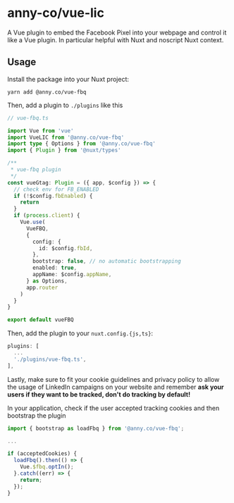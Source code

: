 # anny-co/vue-lic

A Vue plugin to embed the Facebook Pixel into your webpage and control it like a Vue plugin.
In particular helpful with Nuxt and noscript Nuxt context.

## Usage

Install the package into your Nuxt project:

```
yarn add @anny.co/vue-fbq
```

Then, add a plugin to `./plugins` like this

```typescript
// vue-fbq.ts

import Vue from 'vue'
import VueLIC from '@anny.co/vue-fbq'
import type { Options } from '@anny.co/vue-fbq'
import { Plugin } from '@nuxt/types'

/**
 * vue-fbq plugin
 */
const vueGtag: Plugin = ({ app, $config }) => {
  // check env for FB_ENABLED
  if (!$config.fbEnabled) {
    return
  }
  if (process.client) {
    Vue.use(
      VueFBQ,
      {
        config: {
          id: $config.fbId,
        },
        bootstrap: false, // no automatic bootstrapping
        enabled: true,
        appName: $config.appName,
      } as Options,
      app.router
    )
  }
}

export default vueFBQ
```

Then, add the plugin to your `nuxt.config.{js,ts}`:

```javascript
plugins: [
  ...
  './plugins/vue-fbq.ts',
],
```

Lastly, make sure to fit your cookie guidelines and privacy policy to allow the usage of LinkedIn campaigns on your website and
remember **ask your users if they want to be tracked, don't do tracking by default!**

In your application, check if the user accepted tracking cookies and then bootstrap the plugin
```typescript
import { bootstrap as loadFbq } from '@anny.co/vue-fbq';

...

if (acceptedCookies) {
  loadFbq().then(() => {
    Vue.$fbq.optIn();
  }.catch((err) => {
    return;
  });
}
```